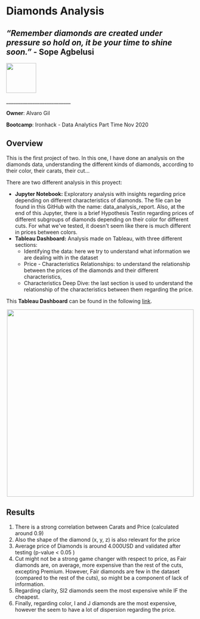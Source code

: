 # Diamonds Analysis 
## _“Remember diamonds are created under pressure so hold on, it be your time to shine soon.”_ - Sope Agbelusi

<p align="left"><img src="https://cdn-images-1.medium.com/max/184/1*2GDcaeYIx_bQAZLxWM4PsQ@2x.png" width="80"></p>
___________________________

**Owner**: Alvaro Gil

**Bootcamp**: Ironhack - Data Analytics Part Time Nov 2020

## Overview
This is the first project of two. In this one, I have done an analysis on the diamonds data, understanding the different kinds of diamonds, according to their color, their carats, their cut...

There are two different analysis in this proyect:

- **Jupyter Notebook:** Exploratory analysis with insights regarding price depending on different characteristics of diamonds. The file can be found in this GitHub with the name: data_analysis_report. Also, at the end of this Jupyter, there is a brief Hypothesis Testin regarding prices of different subgroups of diamonds depending on their color for different cuts. For what we've tested, it doesn't seem like there is much different in prices between colors.
- **Tableau Dashboard:** Analysis made on Tableau, with three different sections:
  - Identifying the data: here we try to understand what information we are dealing with in the dataset
  - Price - Characteristics Relationships: to understand the relationship between the prices of the diamonds and their different characteristics,
  - Characteristics Deep Dive: the last section is used to understand the relationship of the characteristics between them regarding the price.

This **Tableau Dashboard** can be found in the following [link](https://public.tableau.com/profile/alvaro5559#!/vizhome/ih_datamadpt1120_project_m2_16142733820460/DiamondsAnalysis?publish=yes).

<p align="center"><img src="https://i.pinimg.com/originals/1d/f3/f9/1df3f91c7178c847952248e74eefb74b.jpg" width="500"></p>

## Results
1. There is a strong correlation between Carats and Price (calculated around 0.9)
2. Also the shape of the diamond (x, y, z) is also relevant for the price
3. Average price of Diamonds is around 4.000USD and validated after testing (p-value < 0.05 )
4. Cut might not be a strong game changer with respect to price, as Fair diamonds are, on average, more expensive than the rest of the cuts, excepting Premium. However, Fair diamonds are few in the dataset (compared to the rest of the cuts), so might be a component of lack of information.
5. Regarding clarity, SI2 diamonds seem the most expensive while IF the cheapest.
6. Finally, regarding color, I and J diamonds are the most expensive, however the seem to have a lot of dispersion regarding the price.
